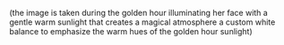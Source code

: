(the image is taken during the golden hour illuminating her face with a gentle warm sunlight that creates a magical atmosphere a custom white balance to emphasize the warm hues of the golden hour sunlight)
